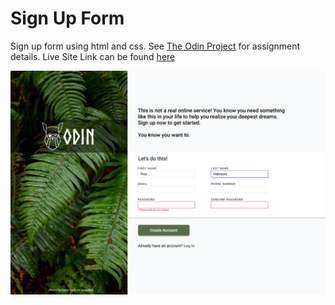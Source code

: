 # Sign Up Form
Sign up form using html and css.
See [The Odin Project](https://www.theodinproject.com/lessons/node-path-intermediate-html-and-css-sign-up-form) for assignment details. 
Live Site Link can be found [here](https://theleanbow.github.io/sign-up-form/)


![assignment image](https://github.com/theleanbow/sign-up-form/blob/main/sign-up-form.png)
